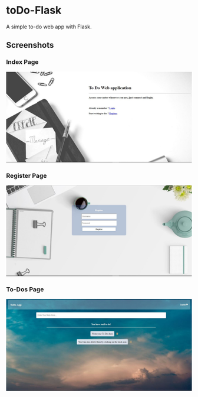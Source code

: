 # toDo-Flask
A simple to-do web app with Flask.

## Screenshots
### Index Page
![](/screenshots/toDo.JPG)
### Register Page
![](/screenshots/toDo-register.JPG)
### To-Dos Page
![](/screenshots/toDo-index.JPG)
